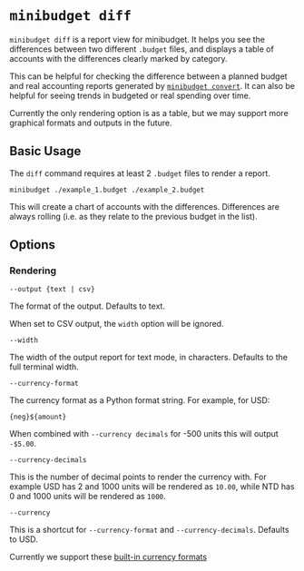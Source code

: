 # `minibudget diff`

`minibudget diff` is a report view for minibudget. It helps you see the differences
between two different `.budget` files, and displays a table of accounts with
the differences clearly marked by category.

This can be helpful for checking the difference between a planned budget and
real accounting reports generated by [`minibudget convert`](./convert.md). 
It can also be helpful for seeing trends in budgeted or real spending over time.

Currently the only rendering option is as a table, but we may support more
graphical formats and outputs in the future.

## Basic Usage

The `diff` command requires at least 2 `.budget` files to render a report.

`minibudget ./example_1.budget ./example_2.budget`

This will create a chart of accounts with the differences. Differences are
always rolling (i.e. as they relate to the previous budget in the list).

## Options

### Rendering

`--output {text | csv}`

The format of the output. Defaults to text.

When set to CSV output, the `width` option will be ignored.

`--width`

The width of the output report for text mode, in characters. Defaults to the 
full terminal width.

`--currency-format`

The currency format as a Python format string. For example, for USD:

`{neg}${amount}`

When combined with `--currency decimals` for -500 units this will output `-$5.00`.

`--currency-decimals`

This is the number of decimal points to render the currency with. For example
USD has 2 and 1000 units will be rendered as `10.00`, while NTD has 0 and
1000 units will be rendered as `1000`.

`--currency`

This is a shortcut for `--currency-format` and `--currency-decimals`. Defaults to USD.

Currently we support these [built-in currency formats](currency-formats.md)
